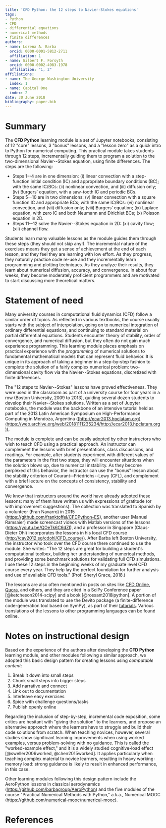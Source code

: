 ```yaml
---
title: 'CFD Python: the 12 steps to Navier-Stokes equations'
tags:
- Python
- CFD
- differential equations
- numerical methods
- finite differences
authors:
- name: Lorena A. Barba
  orcid: 0000-0001-5812-2711
  affiliation: 1
- name: Gilbert F. Forsyth
  orcid: 0000-0002-4983-1978
  affiliation: "1, 2"
affiliations:
- name: The George Washington University
  index: 1
- name: Capital One
  index: 2
date: 30 June 2018
bibliography: paper.bib
---
```


# Summary

The **CFD Python** learning module is a set of Jupyter notebooks, consisting of 12 "core" lessons, 3 "bonus" lessons, and a "lesson zero" as a quick intro to Python for numerical computing.
This practical module takes students through 12 steps, incrementally guiding them to program a solution to the two-dimensional Navier--Stokes equation, using finite differences.
The steps are the following:

* Steps 1--4 are in one dimension: (i) linear convection with a step-function initial condition (IC) and appropriate boundary conditions (BC); with the same IC/BCs: (ii) nonlinear convection, and (iii) diffusion only; (iv) Burgers’ equation, with a saw-tooth IC and periodic BCs.
* Steps 5--10 are in two dimensions: (v) linear convection with a square function IC and appropriate BCs; with the same IC/BCs: (vi) nonlinear convection, and (vii) diffusion only; (viii) Burgers’ equation; (ix) Laplace equation, with zero IC and both Neumann and Dirichlet BCs; (x) Poisson equation in 2D.
* Steps 11--12 solve the Navier--Stokes equation in 2D: (xi) cavity flow; (xii) channel flow.

Students learn many valuable lessons as the module guides them through these steps (they should not skip any!). The incremental nature of the exercises means they get a sense of achievement at the end of each lesson, and they feel they are learning with low effort. As they progress, they naturally practice code re-use and they incrementally learn programming and plotting techniques. As they analyze their results, they learn about numerical diffusion, accuracy, and convergence. In about four weeks, they become moderately proficient programmers and are motivated to start discussing more theoretical matters.

# Statement of need

Many university courses in computational fluid dynamics (CFD) follow a similar order of topics. As reflected in various textbooks, the course usually starts with the subject of interpolation, going on to numerical integration of ordinary differential equations, and continuing to standard material on partial differential equations. Students encounter theory of stability, order of convergence, and numerical diffusion, but they often do not gain much experience programming.
This learning module places emphasis on practical experience with the _programming_ of numerical solutions to fundamental mathematical models that can represent fluid behavior. 
It is unique in its approach of taking a beginner in a step-by-step fashion to complete the solution of a fairly complex numerical problem: two-dimensional cavity flow via the Navier--Stokes equations, discretized with finite differences.

The "12 steps to Navier--Stokes" lessons have proved effectiveness. They were used in the classroom as part of a university course for four years in a row (Boston University, 2009 to 2013), guiding several dozen students to develop their Navier--Stokes solutions. 
Written as a set of Jupyter notebooks, the module was the backbone of an intensive tutorial held as part of the 2013 Latin American Symposium on High-Performance Computing in Mendoza, Argentina ([http://ecar2013.hpclatam.org](https://web.archive.org/web/20181111235234/http://ecar2013.hpclatam.org)).

The module is complete and can be easily adopted by other instructors who wish to teach CFD using a practical approach. 
An instructor can complement the lessons with brief presentations, class discussions, and readings. 
For example, after students experiment with different values of the parameters in the first two steps, they will encounter situations when the solution blows up, due to numerical instability.
As they become perplexed of this behavior, the instructor can use the "bonus" lesson about the stability criterion of Courant--Friedrichs--Lewy (CFL), and complement with a brief lecture on the concepts of consistency, stability and convergence.

We know that instructors around the world have already adopted these lessons: many of them have written us with expressions of gratitude (or with improvement suggestions). The collection was translated to Spanish by a volunteer (Fran Navarro) in 2015 (https://github.com/franktoffel/CFDPython-ES), another user (Manuel Ramsaier) made screencast videos with Matlab versions of the lessons (https://youtu.be/QOeTk6C6dZI), and a professor in Singapore (Claus-Dieter Ohl) incorporates the lessons in his local CFD course (http://cav2012.sg/cdohl/CFD_course/).
After Barba left Boston University, the instructor who took over the CFD course there continued to use the module. She writes:
"The 12 steps are great for building a student's computational toolbox, building her understanding of numerical methods, and providing some benchmark solutions for validating full CFD simulations.  I use these 12 steps in the beginning weeks of my graduate level CFD course every year.  They help lay the perfect foundation for further analysis and use of available CFD tools." (Prof. Sheryl Grace, 2018.)

The lessons are also often mentioned in posts on sites like [CFD Online](https://www.cfd-online.com/), [Quora](https://www.quora.com), and others, and they are cited in a SciPy Conference paper [@ketcheson2014-scipy] and a book [@rossant2018ipython]. A portion of the module was translated to use the Devito package (a finite-difference code-generation tool based on SymPy), as part of their [tutorials](http://www.opesci.org/devito/tutorials.html). Various translations of the lessons to other programming languages can be found online. 

# Notes on instructional design

Based on the experience of the authors after developing the **CFD Python** learning module, and other modules following a similar approach, we adopted this basic design pattern for creating lessons using _computable content_:

1. Break it down into small steps 
2. Chunk small steps into bigger steps 
3. Add narrative and connect
4. Link out to documentation
5. Interleave easy exercises
6. Spice with challenge questions/tasks 
7. Publish openly online

Regarding the inclusion of step-by-step, incremental code exposition, some critics are hesitant with "giving the solution" to the learners, and propose an alternative approach where the learners have to struggle and build their code solutions from scratch.
When teaching novices, however, several studies show significant learning improvements when using worked examples, versus problem-solving with no guidance. This is called the "worked-example effect," and it is a widely studied cognitive-load effect [@sweller2006worked, @chen2015worked].
It applies particularly when teaching complex material to novice learners, resulting in heavy working-memory load: strong guidance is likely to result in enhanced performance, in this case.

Other learning modules following this design pattern include the AeroPython lessons in classical aerodynamics (https://github.com/barbagroup/AeroPython) and the five modules of the course "Practical Numerical Methods with Python," a.k.a., Numerical MOOC (https://github.com/numerical-mooc/numerical-mooc).

# References